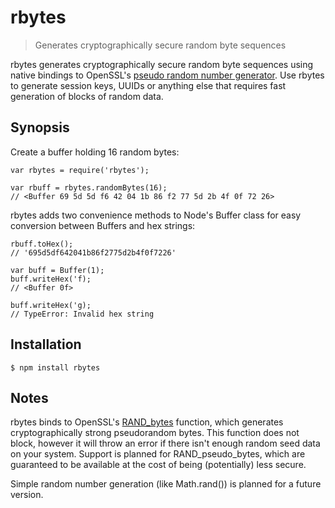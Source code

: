 rbytes
======

> Generates cryptographically secure random byte sequences

rbytes generates cryptographically secure random byte sequences using native bindings to OpenSSL's [pseudo random number generator](http://www.openssl.org/docs/crypto/rand.html). Use rbytes to generate session keys, UUIDs or anything else that requires fast generation of blocks of random data.

Synopsis
--------

Create a buffer holding 16 random bytes:

    var rbytes = require('rbytes');

    var rbuff = rbytes.randomBytes(16);
    // <Buffer 69 5d 5d f6 42 04 1b 86 f2 77 5d 2b 4f 0f 72 26>

rbytes adds two convenience methods to Node's Buffer class for easy conversion between Buffers and hex strings:

    rbuff.toHex();
    // '695d5df642041b86f2775d2b4f0f7226'

    var buff = Buffer(1);
    buff.writeHex('f);
    // <Buffer 0f>

    buff.writeHex('g);
    // TypeError: Invalid hex string

Installation
------------

    $ npm install rbytes

Notes
-----

rbytes binds to OpenSSL's [RAND_bytes](http://www.openssl.org/docs/crypto/RAND_bytes.html) function, which generates cryptographically strong pseudorandom bytes. This function does not block, however it will throw an error if there isn't enough random seed data on your system. Support is planned for RAND_pseudo_bytes, which are guaranteed to be available at the cost of being (potentially) less secure.

Simple random number generation (like Math.rand()) is planned for a future version.